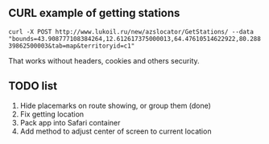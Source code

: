 ## CURL example of getting stations

`curl -X POST http://www.lukoil.ru/new/azslocator/GetStations/ --data "bounds=43.908777108384264,12.612617375000013,64.47610514622922,80.28839862500003&tab=map&territoryid=c1"`

That works without headers, cookies and others security.

## TODO list

1. Hide placemarks on route showing, or group them (done)
2. Fix getting location
3. Pack app into Safari container
4. Add method to adjust center of screen to current location